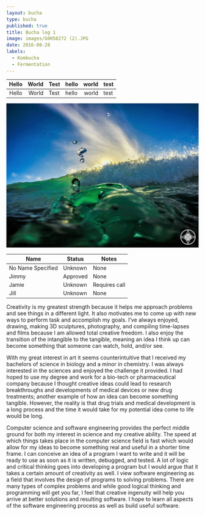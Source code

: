 ```yaml
---
layout: bucha
type: bucha
published: true
title: Bucha log 1
image: images/G0058272 (2).JPG
date: 2016-08-28
labels:
  - Kombucha
  - Fermentation
---
```

|Hello|World|Test|hello|world|test|
|:---:|----:|----|:----|-----:|---|
|Hello|World|Test|hello|world|test|

<img class="ui tiny left circular floated image" src="../images/G0058272 (2).JPG">

<table class="ui celled table">
  <thead>
    <tr>
      <th>Name</th>
      <th>Status</th>
      <th>Notes</th>
    </tr>
  </thead>
  <tbody>
    <tr>
      <td>No Name Specified</td>
      <td>Unknown</td>
      <td class="negative">None</td>
    </tr>
    <tr class="positive">
      <td>Jimmy</td>
      <td><i class="icon checkmark"></i> Approved</td>
      <td>None</td>
    </tr>
    <tr>
      <td>Jamie</td>
      <td>Unknown</td>
      <td class="positive"><i class="icon close"></i> Requires call</td>
    </tr>
    <tr class="negative">
      <td>Jill</td>
      <td>Unknown</td>
      <td>None</td>
    </tr>
  </tbody>
</table>

Creativity is my greatest strength because it helps me approach problems and see things in a different light.  It also motivates me to come up with new ways to perform task and accomplish my goals.  I’ve always enjoyed, drawing,  making 3D sculptures, photography, and compiling time-lapses and films because I am allowed total creative freedom.  I also enjoy the transition of the intangible to the tangible, meaning an idea I think up can become something that someone can watch, hold, and/or see.

With my great interest in art it seems counterintuitive that I received my bachelors of science in biology and a minor in chemistry.  I was always interested in the sciences and enjoyed the challenge it provided. I had hoped to use my degree and work for a bio-tech or pharmaceutical company because I thought creative ideas could lead to research breakthroughs and developments of medical devices or new drug treatments; another example of how an idea can become something tangible.  However, the reality is that drug trials and medical development is a long process and the time it would take for my potential idea come to life would be long.

Computer science and software engineering provides the perfect middle ground for both my interest in science and my creative ability.  The speed at which things takes place in the computer science field is fast which would allow for my ideas to become something real and useful in a shorter time frame.  I can conceive an idea of a program I want to write and it will be ready to use as soon as it is written, debugged, and tested.    A lot of logic and critical thinking goes into developing a program but I would argue that it takes a certain amount of creativity as well.  I view software engineering as a field that involves the design of programs to solving problems.  There are many types of complex problems and while good logical thinking and programming will get you far, I feel that creative ingenuity will help you arrive at better solutions and resulting software.   I hope to learn all aspects of the software engineering process as well as build useful software.

